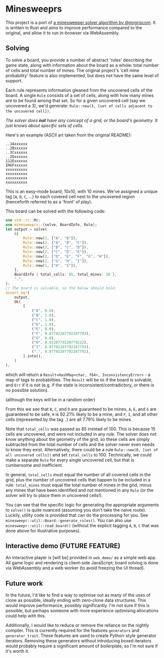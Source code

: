 # Minesweeprs

This project is a port of [a minesweeper solver algorithm by @mrgriscom](https://github.com/mrgriscom/minesweepr). It is written in Rust and aims to improve performance compared to the original, and allow it to run in-browser via WebAssembly.

## Solving

To solve a board, you provide a number of abstract 'rules' describing the game state, along with information about the board as a whole: total number of cells and total number of mines. The original project's 'cell mine probability' feature is also implemented, but does not have the same level of support.

Each rule represents information gleaned from the uncovered cells of the board. A single `Rule` consists of a set of cells, along with how many mines are to be found among that set. So for a given uncovered cell (say we uncovered a 3), we'd generate: `Rule::new(3, [set of cells adjacent to the uncovered cell])`.

*The solver does **not** have any concept of a grid, or the board's geometry. It just knows about specific sets of cells.*

Here's an example (ASCII art taken from the original README):

```text
..1Axxxxxx
..2Bxxxxxx
..3Cxxxxxx
..2Dxxxxxx
112Exxxxxx
IHGFxxxxxx
xxxxxxxxxx
xxxxxxxxxx
xxxxxxxxxx
xxxxxxxxxx
```

This is an easy-mode board; 10x10, with 10 mines. We've assigned a unique tag (`A`, `B`, `C`, ...) to each covered cell next to the uncovered region (henceforth referred to as a 'front' of play).

This board can be solved with the following code:

```rust
use std::rc::Rc;
use minesweeprs::{solve, BoardInfo, Rule};
let output = solve(
    &[
        Rule::new(1, ["A", "B"]),
        Rule::new(2, ["A", "B", "C"]),
        Rule::new(3, ["B", "C", "D"]),
        Rule::new(2, ["C", "D", "E"]),
        Rule::new(2, ["D", "E", "F", "G", "H"]),
        Rule::new(1, ["G", "H", "I"]),
        Rule::new(1, ["H", "I"]),
    ],
    BoardInfo { total_cells: 85, total_mines: 10 },
    ".",
);
// The board is solvable, so the below should hold:
assert_eq!(
    output,
    Ok(
        [
            ("A", 0.0),
            ("B", 1.0),
            ("C", 1.0),
            ("D", 1.0),
            ("E", 0.0),
            ("F", 0.07792207792207793),
            ("G", 0.0),
            ("H", 0.9220779220779222),
            ("I", 0.07792207792207793),
            (".", 0.07792207792207792),
        ].into(),
    )
);
```

which will return a `Result<HashMap<char, f64>, InconsistencyError>` - a map of tags to probabilities. The `Result` will be `Ok` if the board is solvable, and `Err` if it is not (e.g. if the state is inconsistent/contradictory, or there is no possible solution).

(although the keys will be in a random order)

From this we see that `B`, `C`, and `D` are guaranteed to be mines, `A`, `E`, and `G` are guaranteed to be safe, `H` is 92.21% likely to be a mine, and `F`, `I`, and all other cells (represented by the tag `.`) are all 7.79% likely to be mines.

Note that `total_cells` was passed as 85 instead of 100. This is because 15 cells are uncovered, and were not included in any rule. The solver does not know anything about the geometry of the grid, so these cells are simply subtracted from the total number of cells and the solver never even needs to know they exist. Alternatively, there could be a rule `Rule::new(0, [set of all uncovered cells])` and set `total_cells` to 100. Technically, we could make a separate `Rule` for every single uncovered cell, but that is cumbersome and inefficient.

In general, `total_cells` must equal the number of all covered cells in the grid, plus the number of uncovered cells that happen to be included in a rule. `total_mines` must equal the total number of mines in the grid, minus any mines that have been identified and *not* mentioned in any `Rule` (or the solver will try to place them in uncovered cells!).

You can see that the specific logic for generating the appropriate arguments to `solve()` is quite nuanced (assuming you don't take the naive route). Luckily, utility code is provided that can do the processing for you. See `minesweepr::util::Board::generate_rules()`. You can also use `minesweepr::util::read_board()` (without the explicit tagging `A`, `B`, `C` that was done above for illustrative purposes).

## Interactive demo (FUTURE FEATURE)

An interactive player is [will be] provided in `web_demo/` as a simple web app. All game logic and rendering is client-side JavaScript; board solving is done via WebAssembly and a web worker (to avoid freezing the UI thread).

## Future work

In the future, I'd like to find a way to optimise out as many of the uses of clone as possible, ideally ending with zero-clone data structures. This would improve performance, possibly significantly. I'm not sure if this is possible, but perhaps someone with more experience optimising allocations could help with this.

Additionally, I would like to reduce or remove the reliance on the nightly compiler. This is currently required for the features `generators` and `generator_trait`. These features are used to create Python-style generator iterators. Removing these generators without introducing boxed iterators would probably require a significant amount of boilerplate, so I'm not sure if it's worth it.
